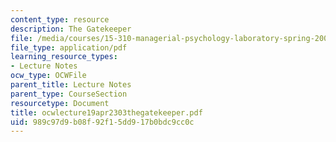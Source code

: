 ```yaml
---
content_type: resource
description: The Gatekeeper
file: /media/courses/15-310-managerial-psychology-laboratory-spring-2003/989c97d9b08f92f15dd917b0bdc9cc0c_ocwlecture19apr2303thegatekeeper.pdf
file_type: application/pdf
learning_resource_types:
- Lecture Notes
ocw_type: OCWFile
parent_title: Lecture Notes
parent_type: CourseSection
resourcetype: Document
title: ocwlecture19apr2303thegatekeeper.pdf
uid: 989c97d9-b08f-92f1-5dd9-17b0bdc9cc0c
---
```

